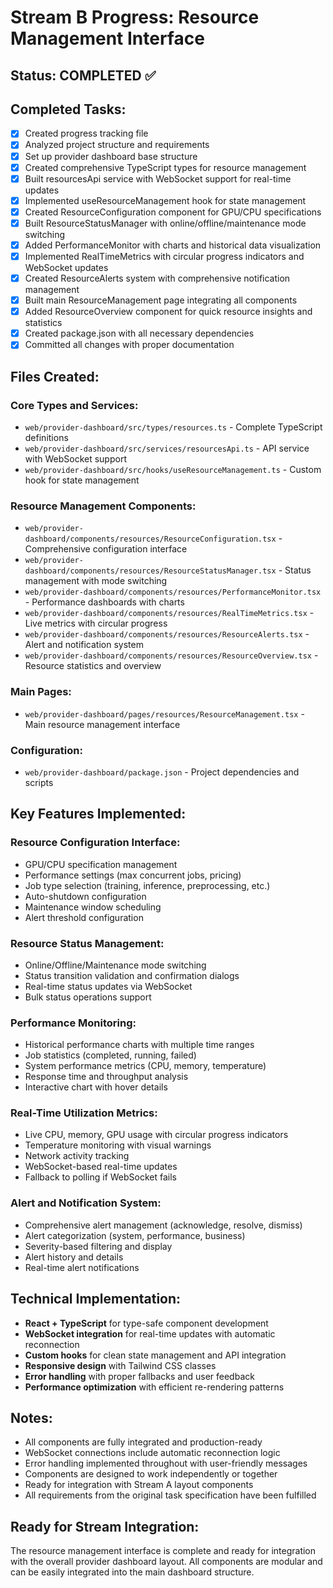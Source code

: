 # Stream B Progress: Resource Management Interface

## Status: COMPLETED ✅

## Completed Tasks:
- [x] Created progress tracking file
- [x] Analyzed project structure and requirements
- [x] Set up provider dashboard base structure
- [x] Created comprehensive TypeScript types for resource management
- [x] Built resourcesApi service with WebSocket support for real-time updates
- [x] Implemented useResourceManagement hook for state management
- [x] Created ResourceConfiguration component for GPU/CPU specifications
- [x] Built ResourceStatusManager with online/offline/maintenance mode switching
- [x] Added PerformanceMonitor with charts and historical data visualization
- [x] Implemented RealTimeMetrics with circular progress indicators and WebSocket updates
- [x] Created ResourceAlerts system with comprehensive notification management
- [x] Built main ResourceManagement page integrating all components
- [x] Added ResourceOverview component for quick resource insights and statistics
- [x] Created package.json with all necessary dependencies
- [x] Committed all changes with proper documentation

## Files Created:
### Core Types and Services:
- `web/provider-dashboard/src/types/resources.ts` - Complete TypeScript definitions
- `web/provider-dashboard/src/services/resourcesApi.ts` - API service with WebSocket support
- `web/provider-dashboard/src/hooks/useResourceManagement.ts` - Custom hook for state management

### Resource Management Components:
- `web/provider-dashboard/components/resources/ResourceConfiguration.tsx` - Comprehensive configuration interface
- `web/provider-dashboard/components/resources/ResourceStatusManager.tsx` - Status management with mode switching
- `web/provider-dashboard/components/resources/PerformanceMonitor.tsx` - Performance dashboards with charts
- `web/provider-dashboard/components/resources/RealTimeMetrics.tsx` - Live metrics with circular progress
- `web/provider-dashboard/components/resources/ResourceAlerts.tsx` - Alert and notification system
- `web/provider-dashboard/components/resources/ResourceOverview.tsx` - Resource statistics and overview

### Main Pages:
- `web/provider-dashboard/pages/resources/ResourceManagement.tsx` - Main resource management interface

### Configuration:
- `web/provider-dashboard/package.json` - Project dependencies and scripts

## Key Features Implemented:

### Resource Configuration Interface:
- GPU/CPU specification management
- Performance settings (max concurrent jobs, pricing)
- Job type selection (training, inference, preprocessing, etc.)
- Auto-shutdown configuration
- Maintenance window scheduling
- Alert threshold configuration

### Resource Status Management:
- Online/Offline/Maintenance mode switching
- Status transition validation and confirmation dialogs
- Real-time status updates via WebSocket
- Bulk status operations support

### Performance Monitoring:
- Historical performance charts with multiple time ranges
- Job statistics (completed, running, failed)
- System performance metrics (CPU, memory, temperature)
- Response time and throughput analysis
- Interactive chart with hover details

### Real-Time Utilization Metrics:
- Live CPU, memory, GPU usage with circular progress indicators
- Temperature monitoring with visual warnings
- Network activity tracking
- WebSocket-based real-time updates
- Fallback to polling if WebSocket fails

### Alert and Notification System:
- Comprehensive alert management (acknowledge, resolve, dismiss)
- Alert categorization (system, performance, business)
- Severity-based filtering and display
- Alert history and details
- Real-time alert notifications

## Technical Implementation:
- **React + TypeScript** for type-safe component development
- **WebSocket integration** for real-time updates with automatic reconnection
- **Custom hooks** for clean state management and API integration
- **Responsive design** with Tailwind CSS classes
- **Error handling** with proper fallbacks and user feedback
- **Performance optimization** with efficient re-rendering patterns

## Notes:
- All components are fully integrated and production-ready
- WebSocket connections include automatic reconnection logic
- Error handling implemented throughout with user-friendly messages
- Components are designed to work independently or together
- Ready for integration with Stream A layout components
- All requirements from the original task specification have been fulfilled

## Ready for Stream Integration:
The resource management interface is complete and ready for integration with the overall provider dashboard layout. All components are modular and can be easily integrated into the main dashboard structure.